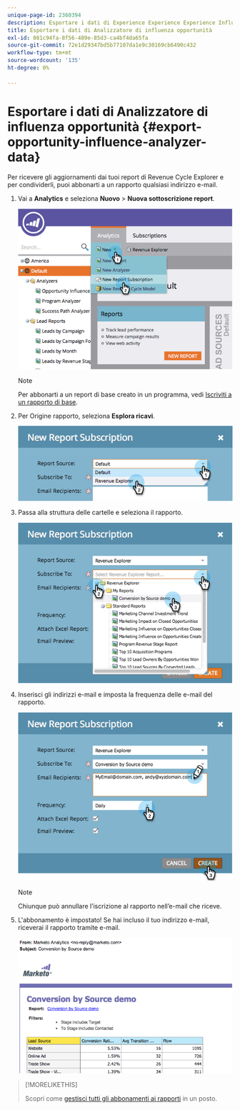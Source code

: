 ```yaml
---
unique-page-id: 2360394
description: Esportare i dati di Experience Experience Experience Influence Analyzer - Documenti Marketo - Documentazione del prodotto
title: Esportare i dati di Analizzatore di influenza opportunità
exl-id: 081c94fa-8f56-489e-85d3-ca4bf4da65fa
source-git-commit: 72e1d29347bd5b77107da1e9c30169cb6490c432
workflow-type: tm+mt
source-wordcount: '135'
ht-degree: 0%

---
```


# Esportare i dati di Analizzatore di influenza opportunità {#export-opportunity-influence-analyzer-data}

Per ricevere gli aggiornamenti dai tuoi report di Revenue Cycle Explorer e per condividerli, puoi abbonarti a un rapporto qualsiasi indirizzo e-mail.

1. Vai a **Analytics** e seleziona **Nuovo** > **Nuova sottoscrizione report**.

   ![](assets/image2014-9-17-12-3a40-3a46.png)

   >[!NOTE]
   >
   >Per abbonarti a un report di base creato in un programma, vedi [Iscriviti a un rapporto di base](/help/marketo/product-docs/reporting/basic-reporting/report-subscriptions/subscribe-to-a-basic-report.md).

1. Per Origine rapporto, seleziona **Esplora ricavi**.

   ![](assets/image2014-9-17-12-3a42-3a15.png)

1. Passa alla struttura delle cartelle e seleziona il rapporto.

   ![](assets/image2014-9-17-12-3a42-3a24.png)

1. Inserisci gli indirizzi e-mail e imposta la frequenza delle e-mail del rapporto.

   ![](assets/image2014-9-17-12-3a42-3a29.png)

   >[!NOTE]
   >
   >Chiunque può annullare l’iscrizione al rapporto nell’e-mail che riceve.

1. L&#39;abbonamento è impostato! Se hai incluso il tuo indirizzo e-mail, riceverai il rapporto tramite e-mail.

   ![](assets/image2014-9-17-12-3a42-3a53.png)

>[!MORELIKETHIS]
>
>Scopri come [gestisci tutti gli abbonamenti ai rapporti](/help/marketo/product-docs/reporting/basic-reporting/report-subscriptions/manage-report-subscriptions.md) in un posto.
